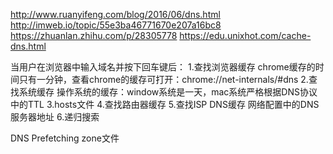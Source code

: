 http://www.ruanyifeng.com/blog/2016/06/dns.html
http://imweb.io/topic/55e3ba46771670e207a16bc8
https://zhuanlan.zhihu.com/p/28305778
https://edu.unixhot.com/cache-dns.html

当用户在浏览器中输入域名并按下回车键后：
1.查找浏览器缓存
  chrome缓存的时间只有一分钟，查看chrome的缓存可打开：chrome://net-internals/#dns
2.查找系统缓存
  操作系统的缓存：window系统是一天，mac系统严格根据DNS协议中的TTL
3.hosts文件
4.查找路由器缓存
5.查找ISP DNS缓存
  网络配置中的DNS服务器地址
6.递归搜索


DNS Prefetching
zone文件
